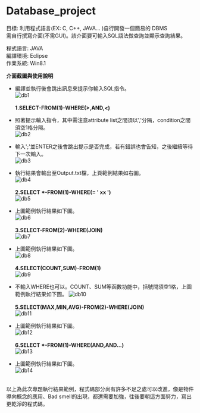 # Database_project

目標: 利用程式語言(EX: C, C++,  JAVA… )自行開發一個簡易的 DBMS<br/>
需自行撰寫介面(不需GUI)。該介面要可輸入SQL語法做查詢並顯示查詢結果。 

程式語言: JAVA<br/>
編譯環境: Eclipse<br/>
作業系統: Win8.1

**介面截圖與使用說明**<br/>

- 編譯並執行後會跳出訊息來提示你輸入SQL指令。<br/>
![db1](/DBProject_F74996308/pic/db1.png)
<br/><br/>
**1.SELECT-FROM(1)-WHERE(>,AND,<)**<br/>
- 照著提示輸入指令，其中需注意attribute list之間須以','分隔，condition之間須空1格分隔。<br/>
![db2](/DBProject_F74996308/pic/db2.png)

- 輸入';'並ENTER之後會跳出提示是否完成，若有錯誤也會告知，之後繼續等待下一次輸入。<br/>
![db3](/DBProject_F74996308/pic/db3.png)

- 執行結果會輸出至Output.txt檔，上頁範例結果如右圖。<br/>
![db4](/DBProject_F74996308/pic/db4.png)
<br/><br/>
**2.SELECT *-FROM(1)-WHERE(= ' xx ')**<br/>
![db5](/DBProject_F74996308/pic/db5.png)
- 上圖範例執行結果如下圖。<br/>
![db6](/DBProject_F74996308/pic/db6.png)
<br/><br/>
**3.SELECT-FROM(2)-WHERE(JOIN)**<br/>
![db7](/DBProject_F74996308/pic/db7.png)
- 上圖範例執行結果如下圖。<br/>
![db8](/DBProject_F74996308/pic/db8.png)
<br/><br/>
**4.SELECT(COUNT,SUM)-FROM(1)**<br/>
![db9](/DBProject_F74996308/pic/db9.png)
- 不輸入WHERE也可以。COUNT、SUM等函數功能中，括號間須空1格，上圖範例執行結果如下圖。
![db10](/DBProject_F74996308/pic/db10.png)
<br/><br/>
**5.SELECT(MAX,MIN,AVG)-FROM(2)-WHERE(JOIN)**<br/>
![db11](/DBProject_F74996308/pic/db11.png)
- 上圖範例執行結果如下圖。<br/>
![db12](/DBProject_F74996308/pic/db12.png)
<br/><br/>
**6.SELECT *-FROM(1)-WHERE(AND,AND...)**<br/>
![db13](/DBProject_F74996308/pic/db13.png)
- 上圖範例執行結果如下圖。<br/>
![db14](/DBProject_F74996308/pic/db14.png)
<br/><br/>


以上為此次專題執行結果範例，程式碼部分尚有許多不足之處可以改進，像是物件導向概念的應用、Bad smell的出現，都還需要加強，往後要朝這方面努力，寫出更乾淨的程式碼。
